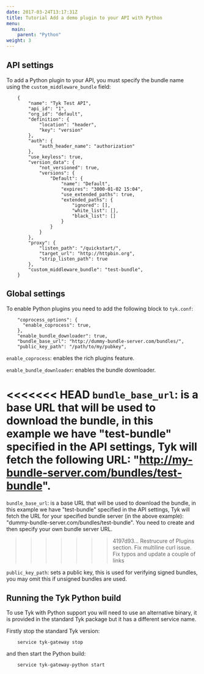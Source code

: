 ```yaml
---
date: 2017-03-24T13:17:31Z
title: Tutorial Add a demo plugin to your API with Python
menu:
  main:
    parent: "Python"
weight: 3 
---
```


## API settings

To add a Python plugin to your API, you must specify the bundle name using the `custom_middleware_bundle` field:

```
    {
        "name": "Tyk Test API",
        "api_id": "1",
        "org_id": "default",
        "definition": {
            "location": "header",
            "key": "version"
        },
        "auth": {
            "auth_header_name": "authorization"
        },
        "use_keyless": true,
        "version_data": {
            "not_versioned": true,
            "versions": {
                "Default": {
                    "name": "Default",
                    "expires": "3000-01-02 15:04",
                    "use_extended_paths": true,
                    "extended_paths": {
                        "ignored": [],
                        "white_list": [],
                        "black_list": []
                    }
                }
            }
        },
        "proxy": {
            "listen_path": "/quickstart/",
            "target_url": "http://httpbin.org",
            "strip_listen_path": true
        },
        "custom_middleware_bundle": "test-bundle",
    }
```

## Global settings

To enable Python plugins you need to add the following block to `tyk.conf`:

```
    "coprocess_options": {
      "enable_coprocess": true,
    },
    "enable_bundle_downloader": true,
    "bundle_base_url": "http://dummy-bundle-server.com/bundles/",
    "public_key_path": "/path/to/my/pubkey",
```

`enable_coprocess`: enables the rich plugins feature.

`enable_bundle_downloader`: enables the bundle downloader.

<<<<<<< HEAD
`bundle_base_url`: is a base URL that will be used to download the bundle, in this example we have "test-bundle" specified in the API settings, Tyk will fetch the following URL: "http://my-bundle-server.com/bundles/test-bundle".
=======
`bundle_base_url`: is a base URL that will be used to download the bundle, in this example we have "test-bundle" specified in the API settings, Tyk will fetch the URL for your specified bundle server (in the above example): "dummy-bundle-server.com/bundles/test-bundle". You need to create and then specify your own bundle server URL.
>>>>>>> 4197d93... Restrucure of Plugins section. Fix multiline curl issue. Fix typos and update a couple of links

`public_key_path`: sets a public key, this is used for verifying signed bundles, you may omit this if unsigned bundles are used.

## Running the Tyk Python build

To use Tyk with Python support you will need to use an alternative binary, it is provided in the standard Tyk package but it has a different service name.

Firstly stop the standard Tyk version:

```
    service tyk-gateway stop
```

and then start the Python build:

```
    service tyk-gateway-python start
```